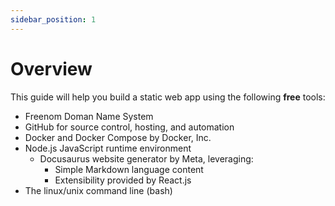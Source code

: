 ```yaml
---
sidebar_position: 1
---
```


# Overview

This guide will help you build a static web app using the following **free** tools:
- Freenom Doman Name System
- GitHub for source control, hosting, and automation
- Docker and Docker Compose by Docker, Inc.
- Node.js JavaScript runtime environment
    - Docusaurus website generator by Meta, leveraging:
        - Simple Markdown language content
        - Extensibility provided by React.js
- The linux/unix command line (bash)

